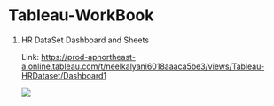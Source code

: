 # Tableau-WorkBook
1) HR DataSet Dashboard and Sheets

   Link: https://prod-apnortheast-a.online.tableau.com/t/neelkalyani6018aaaca5be3/views/Tableau-HRDataset/Dashboard1

   <img src="![Screenshot (123)](https://github.com/user-attachments/assets/6c919ebd-a3b9-43e6-b337-a4aa8b46772d)"/>&nbsp;&nbsp;&nbsp;&nbsp;&nbsp;
